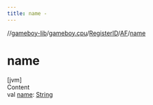 ```yaml
---
title: name -
---
```

//[gameboy-lib](../../../index.md)/[gameboy.cpu](../../index.md)/[RegisterID](../index.md)/[AF](index.md)/[name](name.md)



# name  
[jvm]  
Content  
val [name](name.md): [String](https://kotlinlang.org/api/latest/jvm/stdlib/kotlin/-string/index.html)  



